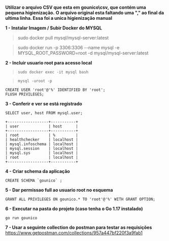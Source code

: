 
**Utilizar o arquivo CSV que esta em gounico\csv, que contém uma pequena higienização.**
**O arquivo original esta faltando uma "," ao final da ultima linha. Essa foi a unica higienização manual**


**1 - Instalar Imagem / Subir Docker do MYSQL**

>   sudo docker pull mysql/mysql-server:latest

>    sudo docker run -p 3306:3306 --name mysql -e MYSQL_ROOT_PASSWORD=root -d mysql/mysql-server:latest

**2 - Incluir usuario root para acesso local**
>     sudo docker exec -it mysql bash

>     mysql -uroot -p

    CREATE USER 'root'@'%' IDENTIFIED BY 'root';  
    FLUSH PRIVILEGES;  

**3 - Conferir e ver se está registrado**


    SELECT user, host FROM mysql.user;  

    +------------------+-----------+  
    | user             | host      |  
    +------------------+-----------+  
    | root             | %         |  
    | healthchecker    | localhost |  
    | mysql.infoschema | localhost |  
    | mysql.session    | localhost |  
    | mysql.sys        | localhost |  
    | root             | localhost |  
    +------------------+-----------+  


**4 - Criar schema da aplicação**


    CREATE SCHEMA `gounico` ;  


**5 - Dar permissao full ao usuario root no esquema**

    GRANT ALL PRIVILEGES ON gounico.* TO 'root'@'%' WITH GRANT OPTION;

**6 - Executar na pasta do projeto (caso tenha o Go 1.17 instalado)**

    go run gounico

**7 - Usar a seguinte collection do postman para testar as requisições**  
https://www.getpostman.com/collections/957a447bf220f3a9fab1